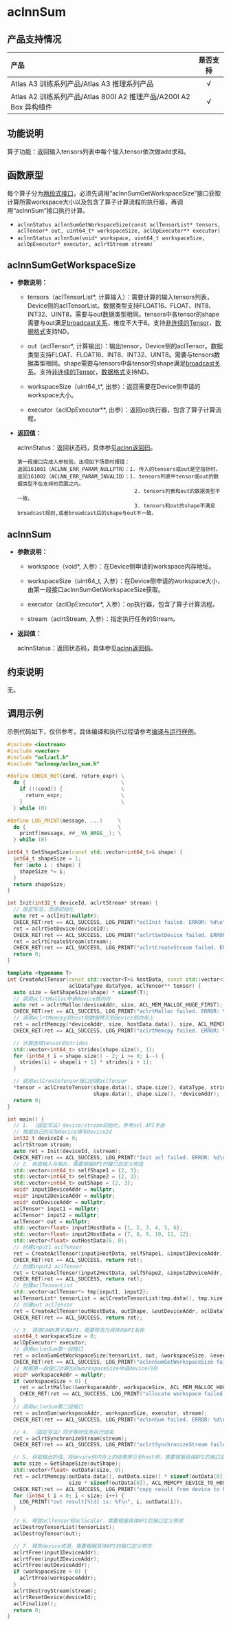 # aclnnSum


## 产品支持情况
| 产品                                                         |  是否支持   |
| :----------------------------------------------------------- |:-------:|
| <term>Atlas A3 训练系列产品/Atlas A3 推理系列产品</term>     |    √    |
| <term>Atlas A2 训练系列产品/Atlas 800I A2 推理产品/A200I A2 Box 异构组件</term> |    √    |

## 功能说明

算子功能：返回输入tensors列表中每个输入tensor依次做add求和。

## 函数原型

每个算子分为[两段式接口](common/两段式接口.md)，必须先调用“aclnnSumGetWorkspaceSize”接口获取计算所需workspace大小以及包含了算子计算流程的执行器，再调用“aclnnSum”接口执行计算。

- `aclnnStatus aclnnSumGetWorkspaceSize(const aclTensorList* tensors, aclTensor* out, uint64_t* workspaceSize, aclOpExecutor** executor)`
- `aclnnStatus aclnnSum(void* workspace, uint64_t workspaceSize, aclOpExecutor* executor, aclrtStream stream)`

## aclnnSumGetWorkspaceSize

- **参数说明：**

  - tensors（aclTensorList*, 计算输入）：需要计算的输入tensors列表，Device侧的aclTensorList。数据类型支持FLOAT16、FLOAT、INT8、INT32、UINT8，需要与out数据类型相同。tensors中各tensor的shape需要与out满足[broadcast关系](common/broadcast关系.md)，维度不大于8。支持[非连续的Tensor](common/非连续的Tensor.md)，[数据格式](common/数据格式.md)支持ND。

  - out（aclTensor*, 计算输出）：输出tensor，Device侧的aclTensor。数据类型支持FLOAT、FLOAT16、INT8、INT32、UINT8。需要与tensors数据类型相同。shape需要与tensors中各tensor的shape满足[broadcast关系](common/broadcast关系.md)。支持[非连续的Tensor](common/非连续的Tensor.md)，[数据格式](common/数据格式.md)支持ND。

  - workspaceSize（uint64_t*, 出参）：返回需要在Device侧申请的workspace大小。

  - executor（aclOpExecutor**, 出参）：返回op执行器，包含了算子计算流程。


- **返回值：**

  aclnnStatus：返回状态码，具体参见[aclnn返回码](../../../docs/context/aclnn返回码.md)。

  ```
  第一段接口完成入参校验，出现如下场景时报错：
  返回161001（ACLNN_ERR_PARAM_NULLPTR）：1. 传入的tensors或out是空指针时。
  返回161002（ACLNN_ERR_PARAM_INVALID）：1. tensors列表中tensor或out的数据类型不在支持的范围之内。
                                        2. tensors列表和out的数据类型不一致。
                                        3. tensors和out的shape不满足broadcast规则,或者broadcast后的shape与out不一致。
  ```

## aclnnSum

- **参数说明：**

  - workspace（void*, 入参）：在Device侧申请的workspace内存地址。

  - workspaceSize（uint64_t, 入参）：在Device侧申请的workspace大小，由第一段接口aclnnSumGetWorkspaceSize获取。

  - executor（aclOpExecutor*, 入参）：op执行器，包含了算子计算流程。

  - stream（aclrtStream, 入参）：指定执行任务的Stream。


- **返回值：**

  aclnnStatus：返回状态码，具体参见[aclnn返回码](../../../docs/context/aclnn返回码.md)。

## 约束说明

无。

## 调用示例

示例代码如下，仅供参考，具体编译和执行过程请参考[编译与运行样例](common/编译与运行样例.md)。
```Cpp
#include <iostream>
#include <vector>
#include "acl/acl.h"
#include "aclnnop/aclnn_sum.h"

#define CHECK_RET(cond, return_expr) \
  do {                               \
    if (!(cond)) {                   \
      return_expr;                   \
    }                                \
  } while (0)

#define LOG_PRINT(message, ...)     \
  do {                              \
    printf(message, ##__VA_ARGS__); \
  } while (0)

int64_t GetShapeSize(const std::vector<int64_t>& shape) {
  int64_t shapeSize = 1;
  for (auto i : shape) {
    shapeSize *= i;
  }
  return shapeSize;
}

int Init(int32_t deviceId, aclrtStream* stream) {
  // 固定写法，资源初始化
  auto ret = aclInit(nullptr);
  CHECK_RET(ret == ACL_SUCCESS, LOG_PRINT("aclInit failed. ERROR: %d\n", ret); return ret);
  ret = aclrtSetDevice(deviceId);
  CHECK_RET(ret == ACL_SUCCESS, LOG_PRINT("aclrtSetDevice failed. ERROR: %d\n", ret); return ret);
  ret = aclrtCreateStream(stream);
  CHECK_RET(ret == ACL_SUCCESS, LOG_PRINT("aclrtCreateStream failed. ERROR: %d\n", ret); return ret);
  return 0;
}

template <typename T>
int CreateAclTensor(const std::vector<T>& hostData, const std::vector<int64_t>& shape, void** deviceAddr,
                    aclDataType dataType, aclTensor** tensor) {
  auto size = GetShapeSize(shape) * sizeof(T);
  // 调用aclrtMalloc申请device侧内存
  auto ret = aclrtMalloc(deviceAddr, size, ACL_MEM_MALLOC_HUGE_FIRST);
  CHECK_RET(ret == ACL_SUCCESS, LOG_PRINT("aclrtMalloc failed. ERROR: %d\n", ret); return ret);
  // 调用aclrtMemcpy将host侧数据拷贝到device侧内存上
  ret = aclrtMemcpy(*deviceAddr, size, hostData.data(), size, ACL_MEMCPY_HOST_TO_DEVICE);
  CHECK_RET(ret == ACL_SUCCESS, LOG_PRINT("aclrtMemcpy failed. ERROR: %d\n", ret); return ret);

  // 计算连续tensor的strides
  std::vector<int64_t> strides(shape.size(), 1);
  for (int64_t i = shape.size() - 2; i >= 0; i--) {
    strides[i] = shape[i + 1] * strides[i + 1];
  }

  // 调用aclCreateTensor接口创建aclTensor
  *tensor = aclCreateTensor(shape.data(), shape.size(), dataType, strides.data(), 0, aclFormat::ACL_FORMAT_ND,
                            shape.data(), shape.size(), *deviceAddr);
  return 0;
}

int main() {
  // 1. （固定写法）device/stream初始化，参考acl API手册
  // 根据自己的实际device填写deviceId
  int32_t deviceId = 0;
  aclrtStream stream;
  auto ret = Init(deviceId, &stream);
  CHECK_RET(ret == ACL_SUCCESS, LOG_PRINT("Init acl failed. ERROR: %d\n", ret); return ret);
  // 2. 构造输入与输出，需要根据API的接口自定义构造
  std::vector<int64_t> selfShape1 = {2, 3};
  std::vector<int64_t> selfShape2 = {2, 3};
  std::vector<int64_t> outShape = {2, 3};
  void* input1DeviceAddr = nullptr;
  void* input2DeviceAddr = nullptr;
  void* outDeviceAddr = nullptr;
  aclTensor* input1 = nullptr;
  aclTensor* input2 = nullptr;
  aclTensor* out = nullptr;
  std::vector<float> input1HostData = {1, 2, 3, 4, 5, 6};
  std::vector<float> input2HostData = {7, 8, 9, 10, 11, 12};
  std::vector<float> outHostData(6, 0);
  // 创建input1 aclTensor
  ret = CreateAclTensor(input1HostData, selfShape1, &input1DeviceAddr, aclDataType::ACL_FLOAT, &input1);
  CHECK_RET(ret == ACL_SUCCESS, return ret);
  // 创建input2 aclTensor
  ret = CreateAclTensor(input2HostData, selfShape2, &input2DeviceAddr, aclDataType::ACL_FLOAT, &input2);
  CHECK_RET(ret == ACL_SUCCESS, return ret);
  // 创建aclTensorList
  std::vector<aclTensor*> tmp{input1, input2};
  aclTensorList* tensorList = aclCreateTensorList(tmp.data(), tmp.size());
  // 创建out aclTensor
  ret = CreateAclTensor(outHostData, outShape, &outDeviceAddr, aclDataType::ACL_FLOAT, &out);
  CHECK_RET(ret == ACL_SUCCESS, return ret);

  // 3. 调用CANN算子库API，需要修改为具体的API名称
  uint64_t workspaceSize = 0;
  aclOpExecutor* executor;
  // 调用aclnnSum第一段接口
  ret = aclnnSumGetWorkspaceSize(tensorList, out, &workspaceSize, &executor);
  CHECK_RET(ret == ACL_SUCCESS, LOG_PRINT("aclnnSumGetWorkspaceSize failed. ERROR: %d\n", ret); return ret);
  // 根据第一段接口计算出的workspaceSize申请device内存
  void* workspaceAddr = nullptr;
  if (workspaceSize > 0) {
    ret = aclrtMalloc(&workspaceAddr, workspaceSize, ACL_MEM_MALLOC_HUGE_FIRST);
    CHECK_RET(ret == ACL_SUCCESS, LOG_PRINT("allocate workspace failed. ERROR: %d\n", ret); return ret);
  }
  // 调用aclnnSum第二段接口
  ret = aclnnSum(workspaceAddr, workspaceSize, executor, stream);
  CHECK_RET(ret == ACL_SUCCESS, LOG_PRINT("aclnnSum failed. ERROR: %d\n", ret); return ret);

  // 4. （固定写法）同步等待任务执行结束
  ret = aclrtSynchronizeStream(stream);
  CHECK_RET(ret == ACL_SUCCESS, LOG_PRINT("aclrtSynchronizeStream failed. ERROR: %d\n", ret); return ret);

  // 5. 获取输出的值，将device侧内存上的结果拷贝至host侧，需要根据具体API的接口定义修改
  auto size = GetShapeSize(outShape);
  std::vector<float> outData(size, 0);
  ret = aclrtMemcpy(outData.data(), outData.size() * sizeof(outData[0]), outDeviceAddr,
                    size * sizeof(outData[0]), ACL_MEMCPY_DEVICE_TO_HOST);
  CHECK_RET(ret == ACL_SUCCESS, LOG_PRINT("copy result from device to host failed. ERROR: %d\n", ret); return ret);
  for (int64_t i = 0; i < size; i++) {
    LOG_PRINT("out result[%ld] is: %f\n", i, outData[i]);
  }

  // 6. 释放aclTensor和aclScalar，需要根据具体API的接口定义修改
  aclDestroyTensorList(tensorList);
  aclDestroyTensor(out);

  // 7. 释放device资源，需要根据具体API的接口定义修改
  aclrtFree(input1DeviceAddr);
  aclrtFree(input2DeviceAddr);
  aclrtFree(outDeviceAddr);
  if (workspaceSize > 0) {
    aclrtFree(workspaceAddr);
  }
  aclrtDestroyStream(stream);
  aclrtResetDevice(deviceId);
  aclFinalize();
  return 0;
}
```
